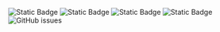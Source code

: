 ![Static Badge](https://img.shields.io/badge/blacklists-60-000000) ![Static Badge](https://img.shields.io/badge/blacklisted-2969071-cc0000) ![Static Badge](https://img.shields.io/badge/whitelisted-2242-00CC00) ![Static Badge](https://img.shields.io/badge/streaming_blacklist-28106-000000) ![GitHub issues](https://img.shields.io/github/issues/fabriziosalmi/blacklists)

